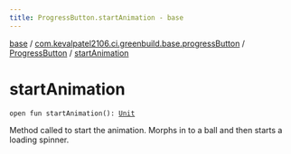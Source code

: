 ```yaml
---
title: ProgressButton.startAnimation - base
---
```


[base](../../index.html) / [com.kevalpatel2106.ci.greenbuild.base.progressButton](../index.html) / [ProgressButton](index.html) / [startAnimation](./start-animation.html)

# startAnimation

`open fun startAnimation(): `[`Unit`](https://kotlinlang.org/api/latest/jvm/stdlib/kotlin/-unit/index.html)

Method called to start the animation. Morphs in to a ball and then starts a loading spinner.

